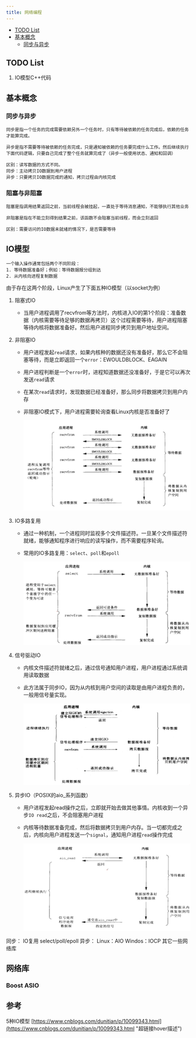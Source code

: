 ```yaml
---
title: 网络编程
---
```

<!-- TOC -->

- [TODO List](#todo-list)
- [基本概念](#基本概念)
    - [同步与异步](#同步与异步)

<!-- /TOC -->

## TODO List
1. IO模型C++代码

## 基本概念

### 同步与异步
```
同步是指一个任务的完成需要依赖另外一个任务时，只有等待被依赖的任务完成后，依赖的任务才能算完成。
```
```
异步是指不需要等待被依赖的任务完成，只是通知被依赖的任务要完成什么工作。然后继续执行下面代码逻辑，只要自己完成了整个任务就算完成了（异步一般使用状态、通知和回调）
```
```
区别：读写数据的方式不同。
同步：主动拷贝IO数据到用户进程
异步：只要拷贝IO数据完成的通知，拷贝过程由内核完成
```

### 阻塞与非阻塞
```
阻塞是指调用结果返回之前，当前线程会被挂起，一直处于等待消息通知，不能够执行其他业务
```
```
非阻塞是指在不能立刻得到结果之前，该函数不会阻塞当前线程，而会立刻返回
```
```
区别：需要访问的IO数据未就绪的情况下，是否需要等待
```

## IO模型
```
一个输入操作通常包括两个不同阶段：
1. 等待数据准备好；例如：等待数据报分组到达
2. 从内核向进程复制数据
```

由于存在这两个阶段，Linux产生了下面五种IO模型（以socket为例）
1. 阻塞式IO

   - 当用户进程调用了recvfrom等方法时，内核进入IO的第1个阶段：准备数据（内核需要等待足够的数据再拷贝）这个过程需要等待，用户进程阻塞等待内核将数据准备好。然后用户进程同步拷贝到用户地址空间。

2. 非阻塞IO
   - 用户进程发起`read`请求，如果内核种的数据还没有准备好，那么它不会阻塞等待，而是立即返回一个`error`：EWOULDBLOCK、EAGAIN
   - 用户进程判断是一个`error`时，进程知道数据还没准备好，于是它可以再次发送`read`请求
   - 在某次`read`请求时，发现数据已经准备好，那么同步将数据拷贝到用户内存
   - 非阻塞IO模式下，用户进程需要轮询查看Linux内核是否准备好了
      
      ![blockchain](https://github.com/hufangtao/HFT_Doc/blob/master/Pictures/1127869-20181210212858009-948984805.png?raw=true "图片hover描述")
3. IO多路复用
   - 通过一种机制，一个进程同时监视多个文件描述符。一旦某个文件描述符就绪，能够通知程序进行响应的读写操作，而不需要程序轮询。
   - 常用的IO多路复用：`select`、`poll`和`epoll`
      
      ![blockchain](https://github.com/hufangtao/HFT_Doc/blob/master/Pictures/1127869-20181210212908314-1267377747.png?raw=true "图片hover描述")

4. 信号驱动IO
   - 内核文件描述符就绪之后，通过信号通知用户进程，用户进程通过系统调用读取数据
   - 此方法属于同步IO，因为从内核到用户空间的读取是由用户进程负责的，一般用信号量实现。
      
      ![blockchain](https://github.com/hufangtao/HFT_Doc/blob/master/Pictures/1127869-20181210212934040-13536334.png?raw=true "图片hover描述")
5. 异步IO（POSIX的aio_系列函数）
   - 用户进程发起read操作之后，立即就开始去做其他事情。内核收到一个异步`IO read`之后，不会阻塞用户进程
   - 内核等待数据准备完成，然后将数据拷贝到用户内存。当一切都完成之后，内核向用户进程发送一个`signal`，通知用户进程`read`操作完成
      
      ![blockchain](https://github.com/hufangtao/HFT_Doc/blob/master/Pictures/1127869-20181210212944334-1184572641.png?raw=true "图片hover描述")

同步： IO复用 select/poll/epoll
异步： Linux：AIO  Windos：IOCP  其它一些网络库

## 网络库

### Boost ASIO


## 参考
5种IO模型 [https://www.cnblogs.com/dunitian/p/10099343.html](https://www.cnblogs.com/dunitian/p/10099343.html "超链接hover描述")

